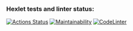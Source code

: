 ### Hexlet tests and linter status:
[![Actions Status](https://github.com/Nikolaev11/frontend-project-lvl1/workflows/hexlet-check/badge.svg)](https://github.com/Nikolaev11/frontend-project-lvl1/actions)
[![Maintainability](https://api.codeclimate.com/v1/badges/a99a88d28ad37a79dbf6/maintainability)](https://codeclimate.com/github/codeclimate/codeclimate/maintainability)
[![CodeLinter](https://github.com/Nikolaev11/frontend-project-lvl1/workflows/Super-Linter/badge.svg)](https://github.com/Nikolaev11/frontend-project-lvl1/actions)
